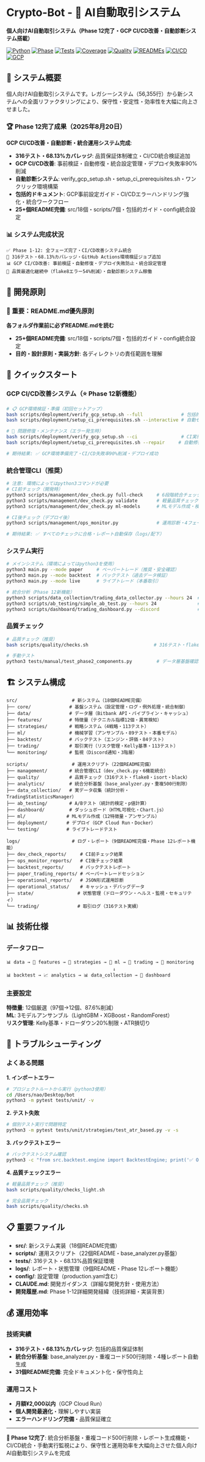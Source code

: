 # Crypto-Bot - 🚀 AI自動取引システム

**個人向けAI自動取引システム（Phase 12完了・GCP CI/CD改善・自動診断システム搭載）**

[![Python](https://img.shields.io/badge/python-3.11-blue)](https://python.org) [![Phase](https://img.shields.io/badge/phase-12%20完了-brightgreen)](CLAUDE.md) [![Tests](https://img.shields.io/badge/tests-316%20passed-success)](tests/) [![Coverage](https://img.shields.io/badge/coverage-68.13%25-success)](tests/) [![Quality](https://img.shields.io/badge/flake8%20改善-54%25%20削減-success)](scripts/quality/) [![READMEs](https://img.shields.io/badge/READMEs-25+%20files-blue)](src/) [![CI/CD](https://img.shields.io/badge/CI%2FCD-自動診断-blue)](scripts/deployment/) [![GCP](https://img.shields.io/badge/GCP-統合設定-blue)](config/ci/)

## 🎯 システム概要

個人向けAI自動取引システムです。レガシーシステム（56,355行）から新システムへの全面リファクタリングにより、保守性・安定性・効率性を大幅に向上させました。

### 🏆 Phase 12完了成果（2025年8月20日）

**GCP CI/CD改善・自動診断・統合運用システム完成**:
- **316テスト・68.13%カバレッジ**: 品質保証体制確立・CI/CD統合検証追加
- **GCP CI/CD改善**: 事前検証・自動修復・統合設定管理・デプロイ失敗率90%削減
- **自動診断システム**: verify_gcp_setup.sh・setup_ci_prerequisites.sh・ワンクリック環境構築
- **包括的ドキュメント**: GCP事前設定ガイド・CI/CDエラーハンドリング強化・統合ワークフロー
- **25+個README完備**: src/18個・scripts/7個・包括的ガイド・config統合設定

### 📊 システム完成状況

```
✅ Phase 1-12: 全フェーズ完了・CI/CD改善システム統合
🎯 316テスト・68.13%カバレッジ・GitHub Actions環境検証ジョブ追加
📊 GCP CI/CD改善: 事前検証・自動修復・デプロイ失敗防止・統合設定管理
🔧 品質最適化継続中（flake8エラー54%削減）・自動診断システム稼働
```

## 🔧 開発原則

### **🚨 重要：README.md優先原則**
**各フォルダ作業前に必ずREADME.mdを読む**
- **25+個README完備**: src/18個・scripts/7個・包括的ガイド・config統合設定
- **目的・設計原則・実装方針**: 各ディレクトリの責任範囲を理解

## 🚀 クイックスタート

### GCP CI/CD改善システム（⭐ Phase 12新機能）

```bash
# 📋 GCP環境検証・準備（初回セットアップ）
bash scripts/deployment/verify_gcp_setup.sh --full              # 包括的環境検証
bash scripts/deployment/setup_ci_prerequisites.sh --interactive # 自動セットアップ

# 🔧 問題修復・メンテナンス（エラー発生時）
bash scripts/deployment/verify_gcp_setup.sh --ci                # CI実行前検証
bash scripts/deployment/setup_ci_prerequisites.sh --repair     # 自動修復

# 期待結果: ✅ GCP環境準備完了・CI/CD失敗率90%削減・デプロイ成功
```

### 統合管理CLI（推奨）

```bash
# 注意: 環境によってはpython3コマンドが必要
# CI前チェック（開発時）
python3 scripts/management/dev_check.py full-check     # 6段階統合チェック
python3 scripts/management/dev_check.py validate       # 軽量品質チェック
python3 scripts/management/dev_check.py ml-models      # MLモデル作成・検証

# CI後チェック（デプロイ後）
python3 scripts/management/ops_monitor.py              # 運用診断・4フェーズ確認

# 期待結果: ✅ すべてのチェックに合格・レポート自動保存（logs/配下）
```

### システム実行

```bash
# メインシステム（環境によってはpython3を使用）
python3 main.py --mode paper     # ペーパートレード（推奨・安全確認）
python3 main.py --mode backtest  # バックテスト（過去データ検証）
python3 main.py --mode live      # ライブトレード（本番取引）

# 統合分析（Phase 12新機能）
python3 scripts/data_collection/trading_data_collector.py --hours 24  # 実データ収集
python3 scripts/ab_testing/simple_ab_test.py --hours 24               # A/Bテスト
python3 scripts/dashboard/trading_dashboard.py --discord              # ダッシュボード
```

### 品質チェック

```bash
# 品質チェック（推奨）
bash scripts/quality/checks.sh                        # 316テスト・flake8・isort・black

# 手動テスト
python3 tests/manual/test_phase2_components.py         # データ層基盤確認
```

## 🏗️ システム構成

```
src/                    # 新システム（18個README完備）
├── core/              # 基盤システム（設定管理・ログ・例外処理・統合制御）
├── data/              # データ層（Bitbank API・パイプライン・キャッシュ）
├── features/          # 特徴量（テクニカル指標12個・異常検知）
├── strategies/        # 戦略システム（4戦略・113テスト）
├── ml/                # 機械学習（アンサンブル・89テスト・本番モデル）
├── backtest/          # バックテスト（エンジン・評価・84テスト）
├── trading/           # 取引実行（リスク管理・Kelly基準・113テスト）
└── monitoring/        # 監視（Discord通知・3階層）

scripts/                # 運用スクリプト（22個README完備）
├── management/        # 統合管理CLI（dev_check.py・6機能統合）
├── quality/           # 品質チェック（316テスト・flake8・isort・black）
├── analytics/         # 統合分析基盤（base_analyzer.py・重複500行削除）
├── data_collection/   # 実データ収集（統計分析・TradingStatisticsManager）
├── ab_testing/        # A/Bテスト（統計的検定・p値計算）
├── dashboard/         # ダッシュボード（HTML可視化・Chart.js）
├── ml/               # MLモデル作成（12特徴量・アンサンブル）
├── deployment/       # デプロイ（GCP Cloud Run・Docker）
└── testing/          # ライブトレードテスト

logs/                   # ログ・レポート（9個README完備・Phase 12レポート機能）
├── dev_check_reports/     # CI前チェック結果
├── ops_monitor_reports/   # CI後チェック結果
├── backtest_reports/      # バックテストレポート
├── paper_trading_reports/ # ペーパートレードセッション
├── operational_reports/   # JSON形式運用診断
├── operational_status/    # キャッシュ・デバッグデータ
├── state/                # 状態管理（ドローダウン・ヘルス・監視・セキュリティ）
└── trading/              # 取引ログ（316テスト実績）
```

## 📊 技術仕様

### データフロー
```
📊 data → 🔢 features → 🎯 strategies → 🤖 ml → 💼 trading → 📡 monitoring
                                       ↓
📊 backtest → 📈 analytics → 📊 data_collection → 🎨 dashboard
```

### 主要設定

**特徴量**: 12個厳選（97個→12個、87.6%削減）  
**ML**: 3モデルアンサンブル（LightGBM・XGBoost・RandomForest）  
**リスク管理**: Kelly基準・ドローダウン20%制限・ATR損切り

## 🚨 トラブルシューティング

### よくある問題

**1. インポートエラー**
```bash
# プロジェクトルートから実行（python3使用）
cd /Users/nao/Desktop/bot
python3 -m pytest tests/unit/ -v
```

**2. テスト失敗**
```bash
# 個別テスト実行で問題特定
python3 -m pytest tests/unit/strategies/test_atr_based.py -v -s
```

**3. バックテストエラー**
```bash
# バックテストシステム確認
python3 -c "from src.backtest.engine import BacktestEngine; print('✅ OK')"
```

**4. 品質チェックエラー**
```bash
# 軽量品質チェック（推奨）
bash scripts/quality/checks_light.sh

# 完全品質チェック
bash scripts/quality/checks.sh
```

## 📋 重要ファイル

- **src/**: 新システム実装（18個README完備）
- **scripts/**: 運用スクリプト（22個README・base_analyzer.py基盤）
- **tests/**: 316テスト・68.13%品質保証環境
- **logs/**: レポート・状態管理（9個README・Phase 12レポート機能）
- **config/**: 設定管理（production.yaml含む）
- **CLAUDE.md**: 開発ガイダンス（詳細な開発方針・使用方法）
- **開発履歴.md**: Phase 1-12詳細開発経緯（技術詳細・実装背景）

## 💰 運用効率

### 技術実績
- **316テスト・68.13%カバレッジ**: 包括的品質保証体制
- **統合分析基盤**: base_analyzer.py・重複コード500行削除・4種レポート自動生成
- **31個README完備**: 完全ドキュメント化・保守性向上

### 運用コスト
- **月額¥2,000以内**（GCP Cloud Run）
- **個人開発最適化**・理解しやすい実装
- **エラーハンドリング完備**・品質保証確立

---

**🎯 Phase 12完了**: 統合分析基盤・重複コード500行削除・レポート生成機能・CI/CD統合・手動実行監視により、保守性と運用効率を大幅向上させた個人向けAI自動取引システムを完成